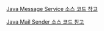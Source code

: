 [Java Message Service 소스 코드 참고](https://velog.io/@umtuk/%EB%A0%88%EC%8B%9C%ED%94%BC-14-1-%EC%8A%A4%ED%94%84%EB%A7%81%EC%97%90%EC%84%9C-JMS-%EB%A9%94%EC%8B%9C%EC%A7%80-%EC%A3%BC%EA%B3%A0%EB%B0%9B%EA%B8%B0)

[Java Mail Sender 소스 코드 참고](https://victorydntmd.tistory.com/342)
